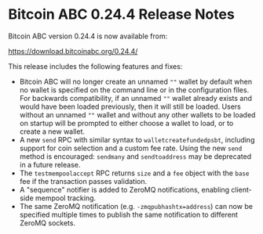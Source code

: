 # Bitcoin ABC 0.24.4 Release Notes

Bitcoin ABC version 0.24.4 is now available from:

  <https://download.bitcoinabc.org/0.24.4/>

This release includes the following features and fixes:

- Bitcoin ABC will no longer create an unnamed `""` wallet by default when no wallet is
  specified on the command line or in the configuration files. For backwards compatibility,
  if an unnamed `""` wallet already exists and would have been loaded previously, then it
  will still be loaded. Users without an unnamed `""` wallet and without any other wallets
  to be loaded on startup  will be prompted to either choose a wallet to load, or to
  create a new wallet.
- A new `send` RPC with similar syntax to `walletcreatefundedpsbt`, including
  support for coin selection and a custom fee rate. Using the new `send` method
  is encouraged: `sendmany` and `sendtoaddress` may be deprecated in a future release.
- The `testmempoolaccept` RPC returns `size` and a `fee` object with the `base` fee
  if the transaction passes validation.
- A "sequence" notifier is added to ZeroMQ notifications, enabling client-side mempool
  tracking.
- The same ZeroMQ notification (e.g. `-zmqpubhashtx=address`) can now be specified multiple
  times to publish the same notification to different ZeroMQ sockets.
